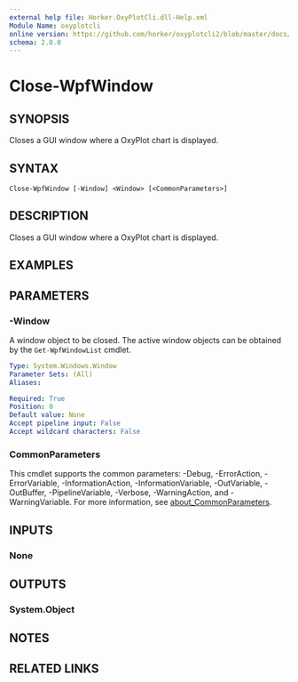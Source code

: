 ```yaml
---
external help file: Horker.OxyPlotCli.dll-Help.xml
Module Name: oxyplotcli
online version: https://github.com/horker/oxyplotcli2/blob/master/docs/cmdlets/Close-WpfWindow.md
schema: 2.0.0
---
```


# Close-WpfWindow

## SYNOPSIS
Closes a GUI window where a OxyPlot chart is displayed.

## SYNTAX

```
Close-WpfWindow [-Window] <Window> [<CommonParameters>]
```

## DESCRIPTION
Closes a GUI window where a OxyPlot chart is displayed.

## EXAMPLES

## PARAMETERS

### -Window
A window object to be closed. The active window objects can be obtained by the `Get-WpfWindowList` cmdlet.

```yaml
Type: System.Windows.Window
Parameter Sets: (All)
Aliases:

Required: True
Position: 0
Default value: None
Accept pipeline input: False
Accept wildcard characters: False
```

### CommonParameters
This cmdlet supports the common parameters: -Debug, -ErrorAction, -ErrorVariable, -InformationAction, -InformationVariable, -OutVariable, -OutBuffer, -PipelineVariable, -Verbose, -WarningAction, and -WarningVariable. For more information, see [about_CommonParameters](http://go.microsoft.com/fwlink/?LinkID=113216).

## INPUTS

### None
## OUTPUTS

### System.Object
## NOTES

## RELATED LINKS
